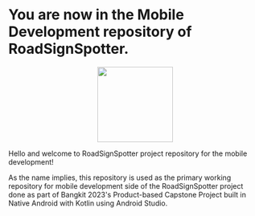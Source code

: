 # You are now in the Mobile Development repository of RoadSignSpotter.

<p align="center"> <img src="[https://user-images.githubusercontent.com/86178738/171544543-61170e4e-dc04-4369-98ab-2ccc89c63017.png](https://i.ibb.co/ch9k3qB/RSS.png)" width="150" height="150" /> </p>

Hello and welcome to RoadSignSpotter project repository for the mobile development!

As the name implies, this repository is used as the primary working repository for mobile development side of the RoadSignSpotter project done as part of Bangkit 2023's Product-based Capstone Project built in Native Android with Kotlin using Android Studio.

